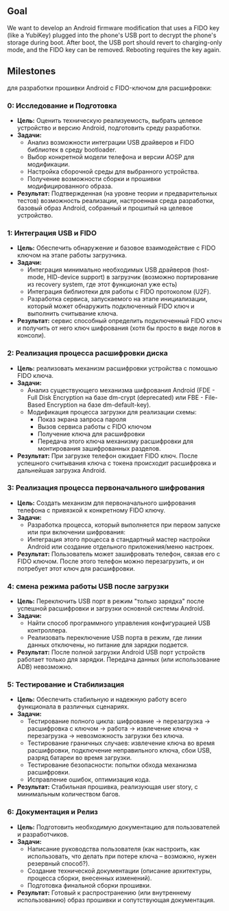 ## Goal
We want to develop an Android firmware modification that uses a FIDO key (like a YubiKey) plugged into the phone's USB port to decrypt the phone's storage during boot. After boot, the USB port should revert to charging-only mode, and the FIDO key can be removed. Rebooting requires the key again.
## Milestones
для разработки прошивки Android с FIDO-ключом для расшифровки:

### 0: Исследование и Подготовка

- **Цель:** Оценить техническую реализуемость, выбрать целевое устройство и версию Android, подготовить среду разработки.
- **Задачи:**
    - Анализ возможности интеграции USB драйверов и FIDO библиотек в среду bootloader.
    - Выбор конкретной модели телефона и версии AOSP для модификации.
    - Настройка сборочной среды для выбранного устройства.
    - Получение возможности сборки и прошивки модифицированного образа.
- **Результат:** Подтвержденная (на уровне теории и предварительных тестов) возможность реализации, настроенная среда разработки, базовый образ Android, собранный и прошитый на целевое устройство.

### 1: Интеграция USB и FIDO

- **Цель:** Обеспечить обнаружение и базовое взаимодействие с FIDO ключом на этапе работы загрузчика.
- **Задачи:**
    - Интеграция минимально необходимых USB драйверов (host-mode, HID-device support) в загрузчик (возможно портирование из recovery system, где этот функционал уже есть)
    - Интеграция библиотеки для работы с FIDO протоколом (U2F).
    - Разработка сервиса, запускаемого на этапе инициализации, который может обнаружить подключенный FIDO ключ и выполнить считывание ключа.
- **Результат:** сервис способный определить подключенный FIDO ключ и получить от него ключ шифрования (хотя бы просто в виде логов в консоли).
### 2: Реализация процесса расшифровки диска
- **Цель:** реализовать механизм расшифровки устройства с помошью FIDO ключа.
- **Задачи:**
    - Анализ существующего механизма шифрования Android (FDE - Full Disk Encryption на базе dm-crypt (deprecated) или FBE - File-Based Encryption на базе dm-default-key).
    - Модификация процесса загрузки для реализации схемы:
        - Показ экрана запроса пароля
        - Вызов сервиса работы с FIDO ключом
        - Получение ключа для расшифровки
        - Передача этого ключа механизму расшифровки для монтирования зашифрованных разделов.
- **Результат:** При загрузке телефон ожидает FIDO ключ. После успешного считывания ключа с токена происходит расшифровка и дальнейшая загрузка Android.

### 3: Реализация процесса первоначального шифрования

- **Цель:** Создать механизм для первоначального шифрования телефона с привязкой к конкретному FIDO ключу.
- **Задачи:**
    - Разработка процесса, который выполняется при первом запуске или при включении шифрования:
    - Интеграция этого процесса в стандартный мастер настройки Android или создание отдельного приложения/меню настроек.
- **Результат:** Пользователь может зашифровать телефон, связав его с FIDO ключом. После этого телефон можно перезагрузить, и он потребует этот ключ для расшифровки.

### 4: смена режима работы USB после загрузки

- **Цель:** Переключить USB порт в режим "только зарядка" после успешной расшифровки и загрузки основной системы Android.
- **Задачи:**
    - Найти способ программного управления конфигурацией USB контроллера.
    - Реализовать переключение USB порта в режим, где линии данных отключены, но питание для зарядки подается.
- **Результат:** После полной загрузки Android USB порт устройств работает только для зарядки. Передача данных (или использование ADB) невозможно.

### 5: Тестирование и Стабилизация 

- **Цель:** Обеспечить стабильную и надежную работу всего функционала в различных сценариях.
- **Задачи:**
    - Тестирование полного цикла: шифрование -> перезагрузка -> расшифровка с ключом -> работа -> извлечение ключа -> перезагрузка -> невозможность загрузки без ключа.
    - Тестирование граничных случаев: извлечение ключа во время расшифровки, подключение неправильного ключа, сбои USB, разряд батареи во время загрузки.
    - Тестирование безопасности: попытки обхода механизма расшифровки.
    - Исправление ошибок, оптимизация кода.
- **Результат:** Стабильная прошивка, реализующая user story, с минимальным количеством багов.

### 6: Документация и Релиз

- **Цель:** Подготовить необходимую документацию для пользователей и разработчиков.
- **Задачи:**
    - Написание руководства пользователя (как настроить, как использовать, что делать при потере ключа – возможно, нужен резервный способ?).
    - Создание технической документации (описание архитектуры, процесса сборки, внесенных изменений).
    - Подготовка финальной сборки прошивки.
- **Результат:** Готовый к распространению (или внутреннему использованию) образ прошивки и сопутствующая документация.
